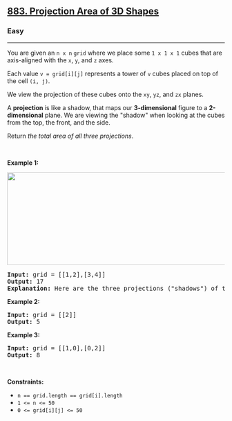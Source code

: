 <h2><a href="https://leetcode.com/problems/projection-area-of-3d-shapes/">883. Projection Area of 3D Shapes</a></h2><h3>Easy</h3><hr><div style="user-select: auto;"><p style="user-select: auto;">You are given an <code style="user-select: auto;">n x n</code> <code style="user-select: auto;">grid</code> where we place some <code style="user-select: auto;">1 x 1 x 1</code> cubes that are axis-aligned with the <code style="user-select: auto;">x</code>, <code style="user-select: auto;">y</code>, and <code style="user-select: auto;">z</code> axes.</p>

<p style="user-select: auto;">Each value <code style="user-select: auto;">v = grid[i][j]</code> represents a tower of <code style="user-select: auto;">v</code> cubes placed on top of the cell <code style="user-select: auto;">(i, j)</code>.</p>

<p style="user-select: auto;">We view the projection of these cubes onto the <code style="user-select: auto;">xy</code>, <code style="user-select: auto;">yz</code>, and <code style="user-select: auto;">zx</code> planes.</p>

<p style="user-select: auto;">A <strong style="user-select: auto;">projection</strong> is like a shadow, that maps our <strong style="user-select: auto;">3-dimensional</strong> figure to a <strong style="user-select: auto;">2-dimensional</strong> plane. We are viewing the "shadow" when looking at the cubes from the top, the front, and the side.</p>

<p style="user-select: auto;">Return <em style="user-select: auto;">the total area of all three projections</em>.</p>

<p style="user-select: auto;">&nbsp;</p>
<p style="user-select: auto;"><strong style="user-select: auto;">Example 1:</strong></p>
<img alt="" src="https://s3-lc-upload.s3.amazonaws.com/uploads/2018/08/02/shadow.png" style="width: 800px; height: 214px; user-select: auto;" title="">
<pre style="user-select: auto;"><strong style="user-select: auto;">Input:</strong> grid = [[1,2],[3,4]]
<strong style="user-select: auto;">Output:</strong> 17
<strong style="user-select: auto;">Explanation:</strong> Here are the three projections ("shadows") of the shape made with each axis-aligned plane.
</pre>

<p style="user-select: auto;"><strong style="user-select: auto;">Example 2:</strong></p>

<pre style="user-select: auto;"><strong style="user-select: auto;">Input:</strong> grid = [[2]]
<strong style="user-select: auto;">Output:</strong> 5
</pre>

<p style="user-select: auto;"><strong style="user-select: auto;">Example 3:</strong></p>

<pre style="user-select: auto;"><strong style="user-select: auto;">Input:</strong> grid = [[1,0],[0,2]]
<strong style="user-select: auto;">Output:</strong> 8
</pre>

<p style="user-select: auto;">&nbsp;</p>
<p style="user-select: auto;"><strong style="user-select: auto;">Constraints:</strong></p>

<ul style="user-select: auto;">
	<li style="user-select: auto;"><code style="user-select: auto;">n == grid.length == grid[i].length</code></li>
	<li style="user-select: auto;"><code style="user-select: auto;">1 &lt;= n &lt;= 50</code></li>
	<li style="user-select: auto;"><code style="user-select: auto;">0 &lt;= grid[i][j] &lt;= 50</code></li>
</ul>
</div>